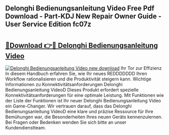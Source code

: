 ## Delonghi Bedienungsanleitung Video Free Pdf Download - Part-KDJ New Repair Owner Guide - User Service Edition fc07z

# <h2><a href="http://df5o23b.blite.top/?on=Delonghi+Bedienungsanleitung+Video">🔗Download 👉🔴 Delonghi Bedienungsanleitung Video</a></h2>

[![Delonghi Bedienungsanleitung Video new download](https://i.imgur.com/lujVjoI.png)](http://df5o23b.blite.top/?on=Delonghi+Bedienungsanleitung+Video)
Ihr Tor zur Effizienz In diesem Handbuch erfahren Sie, wie Ihr neues REDDDDDDD Ihren Workflow rationalisieren und die Produktivität steigern kann. Wichtige Informationen zu Konnektivitätsanforderungen Delonghi Bedienungsanleitung VideoD Dieses Produkt erfordert spezielle Konnektivitätsanforderungen für eine optimale Leistung. Mit Funktionen wie der Liste der Funktionen ist Ihr neuer Delonghi Bedienungsanleitung Video ein Game-Changer. Wir vertrauen darauf, dass das Delonghi Bedienungsanleitung VideoD eine klare und präzise Ressource für Ihre Bemühungen war, die Besonderheiten Ihres neuen Geräts kennenzulernen. Bei Fragen oder Bedenken wenden Sie sich bitte an unser Kundendienstteam.
